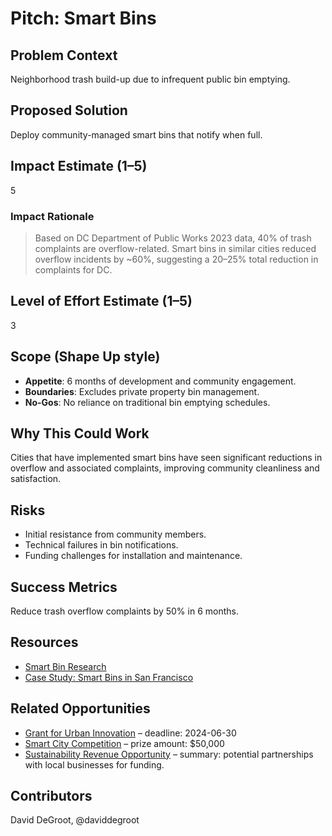 # Pitch: Smart Bins

## Problem Context
Neighborhood trash build-up due to infrequent public bin emptying.

## Proposed Solution
Deploy community-managed smart bins that notify when full.

## Impact Estimate (1–5)
5

### Impact Rationale
> Based on DC Department of Public Works 2023 data, 40% of trash complaints are overflow-related. Smart bins in similar cities reduced overflow incidents by ~60%, suggesting a 20–25% total reduction in complaints for DC.

## Level of Effort Estimate (1–5)
3

## Scope (Shape Up style)
- **Appetite**: 6 months of development and community engagement.
- **Boundaries**: Excludes private property bin management.
- **No-Gos**: No reliance on traditional bin emptying schedules.

## Why This Could Work
Cities that have implemented smart bins have seen significant reductions in overflow and associated complaints, improving community cleanliness and satisfaction.

## Risks
- Initial resistance from community members.
- Technical failures in bin notifications.
- Funding challenges for installation and maintenance.

## Success Metrics
Reduce trash overflow complaints by 50% in 6 months.

## Resources
- [Smart Bin Research](https://example.com/smart-bin-research)
- [Case Study: Smart Bins in San Francisco](https://example.com/sf-smart-bins)

## Related Opportunities
- [Grant for Urban Innovation](https://example.com/grant-urban-innovation) – deadline: 2024-06-30  
- [Smart City Competition](https://example.com/smart-city-competition) – prize amount: $50,000  
- [Sustainability Revenue Opportunity](https://example.com/sustainability-revenue) – summary: potential partnerships with local businesses for funding. 

## Contributors
David DeGroot, @daviddegroot